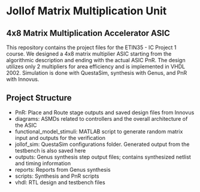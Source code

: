 # Jollof Matrix Multiplication Unit
## 4x8 Matrix Multiplication Accelerator ASIC

This repository contains the project files for the ETIN35 - IC Project 1 course. We designed a 4x8 matrix multiplier ASIC starting from the algorithmic description and ending with the actual ASIC PnR. The design utilizes only 2 multipliers for area efficiency and is implemented in VHDL 2002. Simulation is done with QuestaSim, synthesis with Genus, and PnR with Innovus.

## Project Structure
- PnR: Place and Route stage outputs and saved design files from Innovus
- diagrams: ASMDs related to controllers and the overall architecture of the ASIC
- functional_model_stimuli: MATLAB script to generate random matrix input and outputs for the verification
- jollof_sim: QuestaSim configurations folder. Generated output from the testbench is also saved here
- outputs: Genus synthesis step output files; contains synthesized netlist and timing information
- reports: Reports from Genus synthesis
- scripts: Synthesis and PnR scripts
- vhdl: RTL design and testbench files
